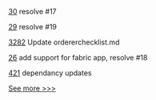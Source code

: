 
[30](https://github.com/hyperledger-labs/PerformanceSandBox/pull/30) resolve #17

[29](https://github.com/hyperledger-labs/PerformanceSandBox/pull/29) resolve #19

[3282](https://github.com/hyperledger/fabric/pull/3282) Update ordererchecklist.md

[26](https://github.com/hyperledger-labs/PerformanceSandBox/pull/26) add support for fabric app, resolve #18

[421](https://github.com/hyperledger/cello/pull/421) dependancy updates


[See more >>>](https://start-here.hyperledger.org/pull-requests)
